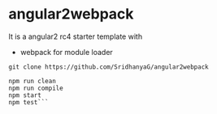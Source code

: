# angular2webpack


It is a angular2 rc4 starter template with
- webpack for module loader


`git clone https://github.com/SridhanyaG/angular2webpack`
```npm install
npm run clean
npm run compile
npm start
npm test```

